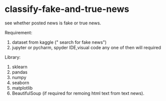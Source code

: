 # classify-fake-and-true-news

see whether posted news is fake or true news.

Requirement: 
1. dataset from kaggle (" search for fake news")
2. jupyter or pycharm, spyder IDE,visual code any one of then will required

Library:
1. sklearn
2. pandas
3. numpy
4. seaborn
5. matplotlib
6. BeautifulSoup (if required for remoing html text from text news).
